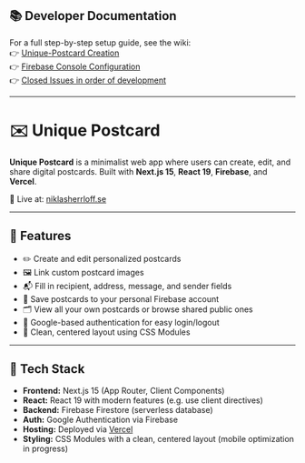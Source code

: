 ## 📚 Developer Documentation

For a full step-by-step setup guide, see the wiki:  
👉 [Unique-Postcard Creation](https://github.com/niklasgolf/unique-postcard/wiki/Unique%E2%80%90Postcard-Creation)  
👉 [Firebase Console Configuration](https://github.com/niklasgolf/unique-postcard/wiki/Firebase-Console-Configuration)  
👉 [Closed Issues in order of development](https://github.com/niklasgolf/unique-postcard/issues?q=is%3Aissue%20state%3Aclosed)

---

# ✉️ Unique Postcard

**Unique Postcard** is a minimalist web app where users can create, edit, and share digital postcards. Built with **Next.js 15**, **React 19**, **Firebase**, and **Vercel**.

📍 Live at: [niklasherrloff.se](https://niklasherrloff.se)

---

## 🌟 Features

- ✏️ Create and edit personalized postcards
- 🖼️ Link custom postcard images
- 📬 Fill in recipient, address, message, and sender fields
- 💾 Save postcards to your personal Firebase account
- 🗂️ View all your own postcards or browse shared public ones
- 🔐 Google-based authentication for easy login/logout
- 🎯 Clean, centered layout using CSS Modules

---

## 🧱 Tech Stack

- **Frontend:** Next.js 15 (App Router, Client Components)
- **React:** React 19 with modern features (e.g. use client directives)
- **Backend:** Firebase Firestore (serverless database)
- **Auth:** Google Authentication via Firebase
- **Hosting:** Deployed via [Vercel](https://vercel.com)
- **Styling:** CSS Modules with a clean, centered layout (mobile optimization in progress)
